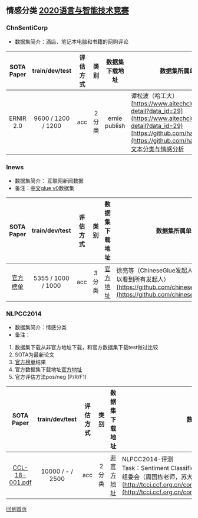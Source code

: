 
## 情感分类  [2020语言与智能技术竞赛 <i class="iconfont icon-link"></i>](http://lic2020.cipsc.org.cn/)

### ChnSentiCorp
- 数据集简介：酒店、笔记本电脑和书籍的网购评论

|  SOTA Paper | train/dev/test | 评估方式 | 类别 | 数据集下载地址 | 数据集所属单位/老师 |
| :-----------: | :-------------:| :----: | :----: |:---------:|----------------------------------|
| ERNIR 2.0 | 9600 / 1200 / 1200 | acc | 2分类 | ernie publish |谭松波（哈工大）<br>[https://www.aitechclub.com/data-detail?data_id=29](https://www.aitechclub.com/data-detail?data_id=29)<br>[https://github.com/hankcs/HanLP/wiki/](https://github.com/hankcs/HanLP/wiki/)文本分类与情感分析|

### Inews
- 数据集简介： 互联网新闻数据
- 备注：[中文glue v0](http://106.13.187.75:8003/leaderBoard)数据集

|  SOTA Paper | train/dev/test | 评估方式 | 类别 | 数据集下载地址 | 数据集所属单位/老师 |
| :-----------: | :-------------:| :----: | :----: |:---------:|----------------------------------|
|[官方榜单](http://106.13.187.75:8003/leaderBoard)|5355 / 1000 / 1000 |acc|3分类|[官方地址](https://github.com/chineseGLUE/chineseGLUE)|徐亮等（ChineseGlue发起人，参考后面链接，可以看到所有发起人）[https://github.com/chineseGLUE/chineseGLUE](https://github.com/chineseGLUE/chineseGLUE)|

### NLPCC2014
- 数据集简介：情感分类
- 备注：
1. 数据集下载从非官方地址下载，和官方数据集下载test做过比较
2. SOTA为最新论文
3. [官方榜单](http://wiki.baidu.com/download/attachments/1015170926/Results%20of%20Share%20Task%20on%20Sentiment%20Classification%20with%20Deep%20Learning.pdf?version=1&modificationDate=1579074122000&api=v2)结果
4. 官方数据集下载地址[官方地址](http://tcci.ccf.org.cn/conference/2014/index.html)
5. 官方评估方法pos/neg (P/R/F1)

|  SOTA Paper | train/dev/test | 评估方式 | 类别 | 数据集下载地址 | 数据集所属单位/老师 |
| :-----------: | :-------------:| :----: | :----: |:---------:|----------------------------------|
|[CCL-18-001.pdf](http://wiki.baidu.com/download/attachments/1015170926/CCL-18-001.pdf?version=1&modificationDate=1579074098000&api=v2)|10000 / - / 2500|acc|2分类|[非官方地址](https://github.com/qweraqq/NLPCC2014_sentiment)|NLPCC2014-评测 <br> Task：Sentiment Classification with Deep Learning <br> 组委会（周国栋老师，苏大）：<br>[http://tcci.ccf.org.cn/conference/2014/pages/page01_intro.html](http://tcci.ccf.org.cn/conference/2014/pages/page01_intro.html)|


[回到首页](/README.md)
